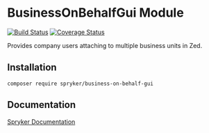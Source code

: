 # BusinessOnBehalfGui Module
[![Build Status](https://travis-ci.org/spryker/business-on-behalf-gui.svg)](https://travis-ci.org/spryker/business-on-behalf-gui)
[![Coverage Status](https://coveralls.io/repos/github/spryker/business-on-behalf-gui/badge.svg)](https://coveralls.io/github/spryker/business-on-behalf-gui)

Provides company users attaching to multiple business units in Zed.

## Installation

```
composer require spryker/business-on-behalf-gui
```

## Documentation

[Spryker Documentation](https://academy.spryker.com/developing_with_spryker/module_guide/modules.html)
